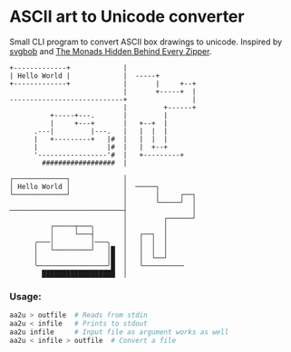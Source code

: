 ASCII art to Unicode converter
==============================

Small CLI program to convert ASCII box drawings to unicode. Inspired
by [svgbob](https://github.com/ivanceras/svgbobrus)
and
[The Monads Hidden Behind Every Zipper](http://blog.sigfpe.com/2007/01/monads-hidden-behind-every-zipper.html).


```
+-------------+             |
| Hello World |             |  -----+
+-------------+             |       |     +--+
                            |       +-----+  |
----------------------------+                |
                            |         +------+
          +-----+---.       |         |
          |     +---+       |   +--+  |
      .---|         |---.   |   |  |  |
      |   +---------+   |#  |   |  |  |
      |                 |#  |   |  +--+
      '-----------------'#  |   +---------+
        ##################  |
```

```
┌─────────────┐             │
│ Hello World │             │  ─────┐
└─────────────┘             │       │     ┌──┐
                            │       └─────┘  │
────────────────────────────┤                │
                            │         ┌──────┘
          ┌─────┬───╮       │         │
          │     └───┤       │   ┌──┐  │
      ╭───│         │───╮   │   │  │  │
      │   └─────────┘   │█  │   │  │  │
      │                 │█  │   │  └──┘
      ╰─────────────────╯█  │   └──────────
        ██████████████████  │
```

### Usage:

```bash
aa2u > outfile  # Reads from stdin
aa2u < infile   # Prints to stdout
aa2u infile     # Input file as argument works as well
aa2u < infile > outfile  # Convert a file
```
